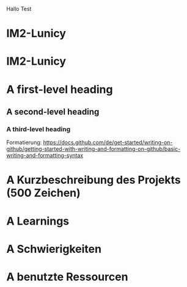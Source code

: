 Hallo Test
# IM2-Lunicy
# IM2-Lunicy


# A first-level heading
## A second-level heading
### A third-level heading

Formatierung: https://docs.github.com/de/get-started/writing-on-github/getting-started-with-writing-and-formatting-on-github/basic-writing-and-formatting-syntax


# A Kurzbeschreibung des Projekts (500 Zeichen)

# A Learnings

# A Schwierigkeiten

# A benutzte Ressourcen
